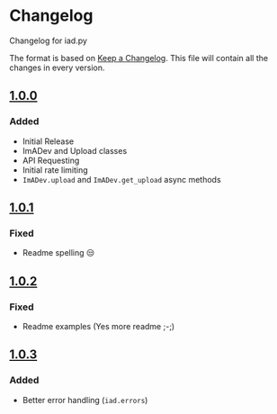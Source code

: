 # Changelog
Changelog for iad.py

The format is based on [Keep a Changelog](https://keepachangelog.com/en/1.0.0/).
This file will contain all the changes in every version.

## [1.0.0]
### Added
- Initial Release
- ImADev and Upload classes
- API Requesting
- Initial rate limiting
- `ImADev.upload` and `ImADev.get_upload` async methods

## [1.0.1]
### Fixed
- Readme spelling 😒

## [1.0.2]
### Fixed
- Readme examples (Yes more readme ;-;)

## [1.0.3]
### Added
- Better error handling (`iad.errors`)

[1.0.0]: https://github.com/Fxcilities/iad.py/releases/tag/1.0.0
[1.0.1]: https://github.com/Fxcilities/iad.py/releases/tag/1.0.1
[1.0.2]: https://github.com/Fxcilities/iad.py/releases/tag/1.0.2
[1.0.3]: https://github.com/Fxcilities/iad.py/releases/tag/1.0.3